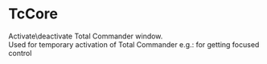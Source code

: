 # TcCore  

Activate\deactivate Total Commander window.  
Used for temporary activation of Total Commander  e.g.: for getting focused control  